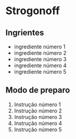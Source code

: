 # Strogonoff

## Ingrientes

 - ingrediente número 1
 - ingrediente número 2
 - ingrediente número 3
 - ingrediente número 4
 - ingrediente número 5
 
## Modo de preparo
1. Instrução número 1
2. Instrução número 2
3. Instrução número 3
4. Instrução número 4
5. Instrução número 5